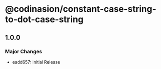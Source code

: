 # @codinasion/constant-case-string-to-dot-case-string

## 1.0.0

### Major Changes

- eadd657: Initial Release
